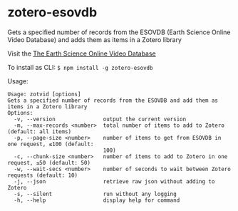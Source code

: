 # zotero-esovdb

Gets a specified number of records from the ESOVDB (Earth Science Online Video Database) and adds them as items in a Zotero library

Visit the [The Earth Science Online Video Database](https://airtable.com/shrFBKQwGjstk7TVn)

To install as CLI:
`$ npm install -g zotero-esovdb`

Usage:

```
Usage: zotvid [options]
Gets a specified number of records from the ESOVDB and add them as items in a Zotero library
Options:
  -v, --version               output the current version
  -m, --max-records <number>  total number of items to add to Zotero (default: all items)
  -p, --page-size <number>    number of items to get from ESOVDB in one request, ≤100 (default:
                              100)
  -c, --chunk-size <number>   number of items to add to Zotero in one request, ≤50 (default: 50)
  -w, --wait-secs <number>    number of seconds to wait between Zotero requests (default: 10)
  -j, --json                  retrieve raw json without adding to Zotero
  -s, --silent                run without any logging
  -h, --help                  display help for command
```
